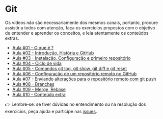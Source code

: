 # Git

Os vídeos não são necessariamente dos mesmos canais, portanto, procure assistir a todos com atenção, faça os exercícios propostos com o objetivo de entender e aprender os conceitos, e leia atentamente os conteúdos extras.

- [Aula #01 - O que é ?](aula01/aula.md)
- [Aula #02 - Introdução, História e GitHub](aula02/aula.md)
- [Aula #03 - Instalação, Configuração e primeiro repositório](aula03/aula.md)
- [Aula #04 - Ciclo de vida](aula04/aula.md)
- [Aula #05 - Comandos git log, git show, git diff e git reset](aula05/aula.md)
- [Aula #06 - Configuração de um repositório remoto no GitHub](aula06/aula.md)
- [Aula #07 - Enviando alterações para o repositório remoto com git push](aula07/aula.md)
- [Aula #08 - Branches](aula08/aula.md)
- [Aula #09 - Merge, Rebase](aula09/aula.md)
- [Aula #10 - Conteúdo extra](aula10/aula.md)

👉 Lembre-se: se tiver dúvidas no entendimento ou na resolução dos exercícios, peça ajuda e participe nas [issues](https://github.com/cwi-reset/edicao-03-level-1/issues).